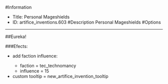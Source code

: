 #Information
 - Title: Personal Mageshields
 - ID: artifice_inventions.603
#Description
Personal Mageshields
#Options

___
##Eureka!

###Efects:<ul><li>add faction influence:</li><ul><li>faction = tec_technomancy</li><li>influence = 15</li></ul><li>custom tooltip = new_artifice_invention_tooltip</li></ul>
